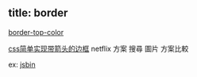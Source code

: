 title: border
---

[border-top-color](https://developer.mozilla.org/zh-CN/docs/Web/CSS/border-top-color)

[css简单实现带箭头的边框](https://segmentfault.com/a/1190000016549360) netflix 方案 搜尋 圖片 方案比較

ex: [jsbin](https://jsbin.com/guluvec/1/edit?html,css,output)